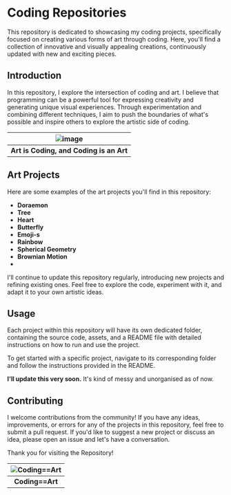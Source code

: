 # Coding Repositories #

This repository is dedicated to showcasing my coding projects, specifically focused on creating various forms of art through coding.
Here, you'll find a collection of innovative and visually appealing creations, continuously updated with new and exciting pieces.


## Introduction ##

In this repository, I explore the intersection of coding and art. I believe that programming can be a powerful tool for expressing creativity and generating unique visual experiences. Through experimentation and combining different techniques, 
I aim to push the boundaries of what's possible and inspire others to explore the artistic side of coding.


| ![image](https://github.com/Riddhiman2005/Coding-Repositories/assets/130882317/353a52f8-3f32-496a-9104-516aecd1eadd)| 
|:--:| 
| **Art is Coding, and Coding is an Art** |


## Art Projects

Here are some examples of the art projects you'll find in this repository:

- **Doraemon**
- **Tree**
- **Heart**
- **Butterfly**
- **Emoji-s**
- **Rainbow**
- **Spherical Geometry**
- **Brownian Motion**
- 


I'll continue to update this repository regularly, introducing new projects and 
refining existing ones. Feel free to explore the code, experiment with it, and adapt it to your own artistic ideas.



## Usage

Each project within this repository will have its own dedicated folder, containing the source code, assets, and a README file with detailed instructions on how to run and use the project.

To get started with a specific project, navigate to its corresponding folder and follow the instructions provided in the README.

**I'll update this very soon.** It's kind of messy and unorganised as of now.

## Contributing

I welcome contributions from the community! If you have any ideas,
improvements, or errors for any of the projects in this repository, feel free to submit a pull request. 
If you'd like to suggest a new project or discuss an idea, please open an issue and let's have a conversation.


Thank you for visiting the Repository! 

| ![Coding==Art](https://github.com/Riddhiman2005/Coding-Repositories/assets/130882317/de8a2930-99b7-47d8-b7f8-677f25af26ca) | 
|:--:| 
| **Coding==Art** |


